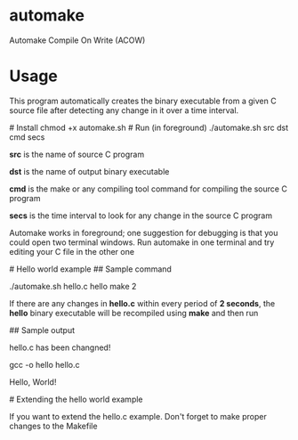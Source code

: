 # automake
Automake Compile On Write (ACOW)
# Usage
<p>This program automatically creates the binary executable from a given C source file after detecting any change in it over a time interval.</p>
# Install
chmod +x automake.sh
# Run (in foreground)
./automake.sh src dst cmd secs
<p><b>src</b> is the name of source C program</p>
<p><b>dst</b> is the name of output binary executable</p>
<p><b>cmd</b> is the make or any compiling tool command for compiling the source C program</p>
<p><b>secs</b> is the time interval to look for any change in the source C program</p>
<p>Automake works in foreground; one suggestion for debugging is that you could open two terminal windows. Run automake in one terminal and try editing your C file in the other one</p>
# Hello world example
## Sample command
<p>./automake.sh hello.c hello make 2</p>
<p>If there are any changes in <b>hello.c</b> within every period of <b>2 seconds</b>, the <b>hello</b> binary executable will be recompiled using <b>make</b> and then run</p>
## Sample output
<p>hello.c has been changned!</p>
<p>gcc  -o hello hello.c</p>
<p>Hello, World!</p>
# Extending the hello world example
<p>If you want to extend the hello.c example. Don't forget to make proper changes to the Makefile</p>
